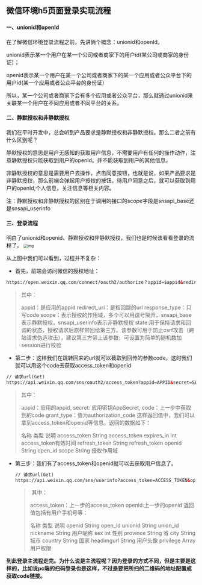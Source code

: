 ## 微信环境h5页面登录实现流程
#### 一、unionid和openId

在了解微信环境登录流程之前，先讲俩个概念：unionid和openId。

unionid表示某一个用户在某一个公司或者商家下的用户id(某公司或商家的身份证）；

openid表示某一个用户在某一个公司或者商家下的某一个应用或者公众平台下的用户id(某一个应用或者公众平台的身份证）

所以，某一个公司或者商家下会有多个应用或者公众平台，那么就通过unionid来关联某一个用户在不同应用或者不同平台的关系。

#### 二、静默授权和非静默授权

我们在平时开发中，总会听到产品要求是静默授权和非静默授权。那么二者之前有什么区别呢？

静默授权的意思是用户无感知的获取用户信息，不需要用户有任何的操作动作，注意静默授权只能获取到用户的openId。并不能获取到用户的其他信息。

非静默授权的意思是需要用户去操作，点击同意按钮，也就是说，如果产品要求是非静默授权，那么前端会弹起用户授权的按钮，待用户同意之后，就可以获取到用户的openId,个人信息，关注信息等相关内容。

注：静默授权和非静默授权的区别在于调用的接口的scope字段是snsapi_base还是snsapi_userinfo

#### 三、登录流程

明白了unionid和openid、静默授权和非静默授权，我们也是时候该看看登录的流程了。
<img src="/Users/tangh/yuki/ios_project/YLNote/YLNote/LocalFiles/markdown/images/WeChatAuthon.png" alt="img" style="zoom:67%;" />


从上图中我们可以看到，过程并不复杂：

* 首先，前端会访问微信的授权地址：

```html
https://open.weixin.qq.com/connect/oauth2/authorize？appid=$appid&redirect_uri=$redirect_uri&response_type=code&scope=snsapi_base&state=1#wechat_redirect
```

> 其中：
>
> appid：是应用的appid
> redirect_uri：是指回跳的url
> response_type：只写code
> scope：表示授权的作用域，多个可以用逗号隔开，snsapi_base表示静默授权，snsapi_userinfo表示非静默授权
> state:用于保持请求和回调的状态，授权请求后原样带回给第三方。该参数可用于防止csrf攻击（跨站请求伪造攻击），建议第三方带上该参数，可设置为简单的随机数加session进行校验

* 第二步：这样我们在跳转回来的url就可以截取到回传的参数code，这时我们就可以用这个code去获取access_token和openid

```html
// 请求url(Get)
https://api.weixin.qq.com/sns/oauth2/access_token?appid=APPID&secret=SECRET&code=CODE&grant_type=authorization_code	
```

> 其中：
>
> appid：应用的appid,
> secret: 应用密钥AppSecret,
> code：上一步中获取到的code
> grant_type：值为authorization_code
> 这样返回值中，我们可以拿到access_token和openid等信息。返回的数据如下：
>
> 名称    类型    说明
> access_token    String    access_token
> expires_in    int    access_token有效时间
> refresh_token    String    refresh_token
> openid    String    open_id
> scope    String    授权作用域

* 第三步：我们有了access_token和openid就可以去获取用户信息了。

  ```html
  // 请求url(Get)
  https://api.weixin.qq.com/sns/userinfo?access_token=ACCESS_TOKEN&openid=OPENID&lang=zh_CN
  ```

  >  其中：
  >
  > access_token：上一步的access_token
  > openid:上一步的openid
  > 返回值包括有用户手机号等：
  >
  > 名称    类型    说明
  > openid    String    open_id
  > unionid    String    union_id
  > nickname    String    用户昵称
  > sex    int    性别
  > province    String    省
  > city    String    城市
  > country    String    国家
  > headimgurl    String    用户头像
  > privilege    Array    用户权限



**到此登录主流程走完。为什么说是主流程呢？因为登录的方式不同，但是主要是这样的，比如说pc端的扫码登录也是这样，不过是要把所扫的二维码的地址配置成获取code链接。**
